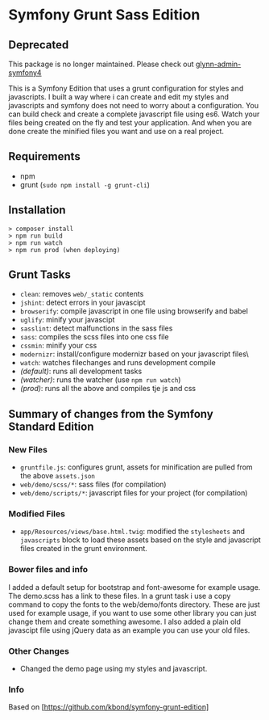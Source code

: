 Symfony Grunt Sass Edition
=====================

## Deprecated

This package is no longer maintained. Please check out [glynn-admin-symfony4](https://github.com/disjfa/glynn-admin-symfony4)

This is a Symfony Edition that uses a grunt configuration for styles and javascripts.  I built 
a way where i can create and edit my styles and javascripts and symfony does not need to worry about a 
configuration. You can build check and create a complete javascript file using es6. Watch your files
being created on the fly and test your application. And when you are done create the minified files
you want and use on a real project.

## Requirements

- npm
- grunt (`sudo npm install -g grunt-cli`)

## Installation

```
> composer install
> npm run build
> npm run watch
> npm run prod (when deploying)
```

## Grunt Tasks

- `clean`: removes `web/_static` contents
- `jshint`: detect errors in your javascipt
- `browserify`: compile javascript in one file using browserify and babel
- `uglify`: minify your javascipt
- `sasslint`: detect malfunctions in the sass files
- `sass`: compiles the scss files into one css file
- `cssmin`: minify your css
- `modernizr`: install/configure modernizr based on your javascript files\
- `watch`: watches filechanges and runs development compile
- *(default)*: runs all development tasks
- *(watcher)*: runs the watcher (use `npm run watch`)
- *(prod)*: runs all the above and compiles tje js and css

## Summary of changes from the Symfony Standard Edition

### New Files

- `gruntfile.js`: configures grunt, assets for minification are pulled from the above `assets.json`
- `web/demo/scss/*`: sass files (for compilation)
- `web/demo/scripts/*`: javascript files for your project (for compilation)

### Modified Files

- `app/Resources/views/base.html.twig`: modified the `stylesheets` and `javascripts` block to load these assets
 based on the style and javascript files created in the grunt environment.

### Bower files and info

I added a default setup for bootstrap and font-awesome for example usage. The demo.scss has a link to these files. 
In a grunt task i use a copy command to copy the fonts to the web/demo/fonts directory. These are just used for example 
usage, if you want to use some other library you can just change them and create something awesome. I also 
added a plain old javascipt file using jQuery data as an example you can use your old files.

### Other Changes

- Changed the demo page using my styles and javascript.

### Info
Based on [https://github.com/kbond/symfony-grunt-edition]